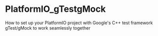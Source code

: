 # PlatformIO_gTestgMock
How to set up your PlatformIO project with Google's C++ test framework gTest/gMock to work seamlessly together
